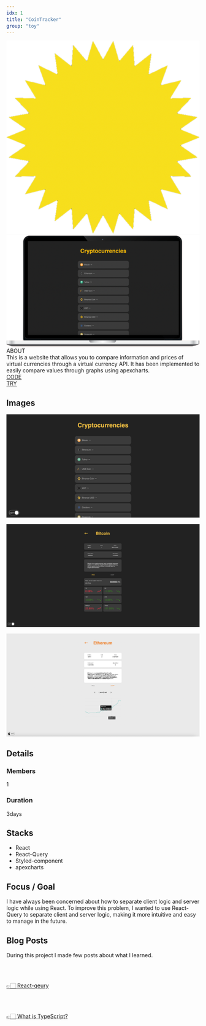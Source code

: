 ```yaml
---
idx: 1
title: "CoinTracker"
group: "toy"
---
```


<div class="aboutWrap">
    <div class="aboutImgWrap">
        <div class="aboutImg">
            <div class="spark">
                <img src="./images/spark.png">
            </div>
            <div class="main">
                <img src="./images/coinTracker/coinTrackerMain.png">
            </div>
        </div>
    </div>
    <div class="about">
        <div class="aboutTitle">
        ABOUT
        </div>
        <div class="aboutContent">
        This is a website that allows you to compare information and prices of virtual currencies through a virtual currency API. It has been implemented to easily compare values through graphs using apexcharts.
        </div>
        <div class="btnWrap">
            <div class="btn"><a href="https://github.com/WonWonGit/coin-tracker" target='_blank'>CODE</a></div>
            <div class="btn">
                <a href="https://wonwongit.github.io/coin-tracker/" target='_blank'>TRY</a>
            </div>
        </div>
    </div>
</div>

## Images

<div class="imgWrap">

<div class="projectImg">

![coinTracker](./images/coinTracker/coinTracker01.png)

</div>
<div class="projectImg">

![coinTracker](./images/coinTracker/coinTracker02.png)

</div>
<div class="projectImg">

![coinTracker](./images/coinTracker/coinTracker04.png)

</div>

</div>

## Details

### Members

1

### Duration

3days

## Stacks

<div class='stackWrap'>
   <div class="stacks">
        <ul class="stacksList">
            <li>React</li>
            <li>React-Query</li>
            <li>Styled-component</li>
            <li>apexcharts</li>
        </ul>
    </div>
   </div> 
</div>

## Focus / Goal

I have always been concerned about how to separate client logic and server logic while using React. To improve this problem, I wanted to use React-Query to separate client and server logic, making it more intuitive and easy to manage in the future.

## Blog Posts

During this project I made few posts about what I learned.

<br/>
<br/>

<a href="https://medium.com/@bkn020612/react-qeury-62837c1ce4d8" target='_blank'>👉🏻 React-qeury</a>

<br/>
<br/>

<a href="https://medium.com/@bkn020612/typescript-2a81f2076962" target='_blank'>👉🏻 What is TypeScript?</a>
